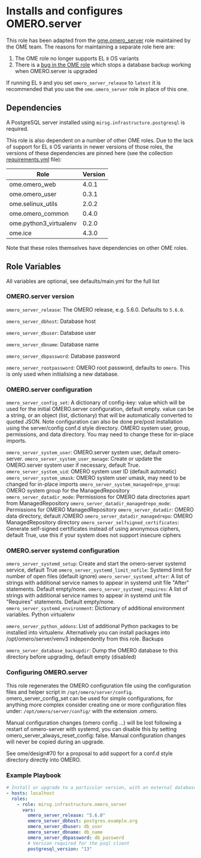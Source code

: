 # Installs and configures OMERO.server

This role has been adapted from the
[ome.omero_server](https://github.com/ome/ansible-role-omero-server/tree/master)
role maintained by the OME team. The reasons for maintaining a separate role
here are:

1. The OME role no longer supports EL `8` OS variants
2. There is a [bug in the OME
   role](https://github.com/ome/ansible-role-omero-server/issues/72) which stops
   a database backup working when OMERO.server is upgraded

If running EL `9` and you set `omero_server_release` to `latest` it is
recommended that you use the `ome.omero_server` role in place of this one.

## Dependencies

A PostgreSQL server installed using `mirsg.infrastructure.postgresql` is
required.

This role is also dependent on a number of other OME roles. Due to the lack of
support for EL `8` OS variants in newer versions of those roles, the versions of
these dependencies are pinned here (see the collection
[requirements.yml](../../meta/requirements.yml) file):

| Role                   | Version |
| ---------------------- | ------- |
| ome.omero_web          | 4.0.1   |
| ome.omero_user         | 0.3.1   |
| ome.selinux_utils      | 2.0.2   |
| ome.omero_common       | 0.4.0   |
| ome.python3_virtualenv | 0.2.0   |
| ome.ice                | 4.3.0   |

Note that these roles themselves have dependencies on other OME roles.

## Role Variables

All variables are optional, see defaults/main.yml for the full list

### OMERO.server version

`omero_server_release`: The OMERO release, e.g. 5.6.0. Defaults to `5.6.0`.

`omero_server_dbhost`: Database host

`omero_server_dbuser`: Database user

`omero_server_dbname`: Database name

`omero_server_dbpassword`: Database password

`omero_server_rootpassword`: OMERO root password, defaults to `omero`.
This is only used when initialising a new database.

### OMERO.server configuration

`omero_server_config_set`: A dictionary of config-key: value which will be used
for the initial OMERO.server configuration, default empty. value can be a
string, or an object (list, dictionary) that will be automatically converted to
quoted JSON. Note configuration can also be done pre/post installation using the
server/config conf.d style directory. OMERO system user, group, permissions, and
data directory. You may need to change these for in-place imports.

`omero_server_system_user`: OMERO.server system user, default omero-server.
`omero_server_system_user_manage`: Create or update the OMERO.server system user
if necessary, default True. `omero_server_system_uid`: OMERO system user ID
(default automatic) `omero_server_system_umask`: OMERO system user umask, may
need to be changed for in-place imports `omero_server_system_managedrepo_group`:
OMERO system group for the ManagedRepository `omero_server_datadir_mode`:
Permissions for OMERO data directories apart from ManagedRepository
`omero_server_datadir_managedrepo_mode`: Permissions for OMERO ManagedRepository
`omero_server_datadir`: OMERO data directory, default /OMERO
`omero_server_datadir_managedrepo`: OMERO ManagedRepository directory
`omero_server_selfsigned_certificates`: Generate self-signed certificates
instead of using anonymous ciphers, default True, use this if your system does
not support insecure ciphers

### OMERO.server systemd configuration

`omero_server_systemd_setup`: Create and start the omero-server systemd service,
default True `omero_server_systemd_limit_nofile`: Systemd limit for number of
open files (default ignore) `omero_server_systemd_after`: A list of strings with
additional service names to appear in systemd unit file "After" statements.
Default empty/none. `omero_server_systemd_requires`: A list of strings with
additional service names to appear in systemd unit file "Requires" statements.
Default empty/none. `omero_server_systemd_environment`: Dictionary of additional
environment variables. Python virtualenv

`omero_server_python_addons`: List of additional Python packages to be installed
into virtualenv. Alternatively you can install packages into
/opt/omero/server/venv3 independently from this role. Backups

`omero_server_database_backupdir`: Dump the OMERO database to this directory
before upgrading, default empty (disabled)

### Configuring OMERO.server

This role regenerates the OMERO configuration file using the configuration files
and helper script in `/opt/omero/server/config`. omero_server_config_set can be
used for simple configurations, for anything more complex consider creating one
or more configuration files under: `/opt/omero/server/config/` with the
extension .omero.

Manual configuration changes (omero config ...) will be lost following a restart
of omero-server with systemd, you can disable this by setting
omero_server_always_reset_config: false. Manual configuration changes will never
be copied during an upgrade.

See ome/design#70 for a proposal to add support for a conf.d style directory
directly into OMERO.

### Example Playbook

```yaml
# Install or upgrade to a particular version, with an external database
- hosts: localhost
  roles:
    - role: mirsg.infrastructure.omero_server
      vars:
        omero_server_release: "5.6.0"
        omero_server_dbhost: postgres.example.org
        omero_server_dbuser: db_user
        omero_server_dbname: db_name
        omero_server_dbpassword: db_password
        # Version required for the psql client
        postgresql_version: "13"
```
